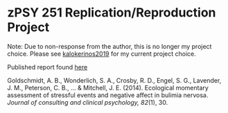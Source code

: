 zPSY 251 Replication/Reproduction Project
=====

Note: Due to non-response from the author, this is no longer my project choice. Please see [kalokerinos2019](https://github.com/psych251/kalokerinos20194) for my current project choice. 

Published report found [here](http://rpubs.com/ashm/goldschmidt2014)

Goldschmidt, A. B., Wonderlich, S. A., Crosby, R. D., Engel, S. G., Lavender, J. M., Peterson, C. B., ... & Mitchell, J. E. (2014). Ecological momentary assessment of stressful events and negative affect in bulimia nervosa. _Journal of consulting and clinical psychology, 82_(1), 30.
